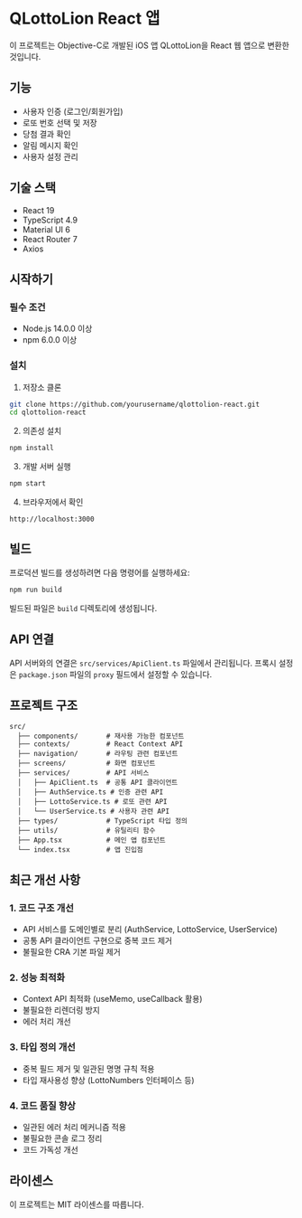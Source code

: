 # QLottoLion React 앱

이 프로젝트는 Objective-C로 개발된 iOS 앱 QLottoLion을 React 웹 앱으로 변환한 것입니다.

## 기능

- 사용자 인증 (로그인/회원가입)
- 로또 번호 선택 및 저장
- 당첨 결과 확인
- 알림 메시지 확인
- 사용자 설정 관리

## 기술 스택

- React 19
- TypeScript 4.9
- Material UI 6
- React Router 7
- Axios

## 시작하기

### 필수 조건

- Node.js 14.0.0 이상
- npm 6.0.0 이상

### 설치

1. 저장소 클론

```bash
git clone https://github.com/yourusername/qlottolion-react.git
cd qlottolion-react
```

2. 의존성 설치

```bash
npm install
```

3. 개발 서버 실행

```bash
npm start
```

4. 브라우저에서 확인

```
http://localhost:3000
```

## 빌드

프로덕션 빌드를 생성하려면 다음 명령어를 실행하세요:

```bash
npm run build
```

빌드된 파일은 `build` 디렉토리에 생성됩니다.

## API 연결

API 서버와의 연결은 `src/services/ApiClient.ts` 파일에서 관리됩니다. 프록시 설정은 `package.json` 파일의 `proxy` 필드에서 설정할 수 있습니다.

## 프로젝트 구조

```
src/
  ├── components/       # 재사용 가능한 컴포넌트
  ├── contexts/         # React Context API
  ├── navigation/       # 라우팅 관련 컴포넌트
  ├── screens/          # 화면 컴포넌트
  ├── services/         # API 서비스
  │   ├── ApiClient.ts  # 공통 API 클라이언트
  │   ├── AuthService.ts # 인증 관련 API
  │   ├── LottoService.ts # 로또 관련 API
  │   └── UserService.ts # 사용자 관련 API
  ├── types/            # TypeScript 타입 정의
  ├── utils/            # 유틸리티 함수
  ├── App.tsx           # 메인 앱 컴포넌트
  └── index.tsx         # 앱 진입점
```

## 최근 개선 사항

### 1. 코드 구조 개선
- API 서비스를 도메인별로 분리 (AuthService, LottoService, UserService)
- 공통 API 클라이언트 구현으로 중복 코드 제거
- 불필요한 CRA 기본 파일 제거

### 2. 성능 최적화
- Context API 최적화 (useMemo, useCallback 활용)
- 불필요한 리렌더링 방지
- 에러 처리 개선

### 3. 타입 정의 개선
- 중복 필드 제거 및 일관된 명명 규칙 적용
- 타입 재사용성 향상 (LottoNumbers 인터페이스 등)

### 4. 코드 품질 향상
- 일관된 에러 처리 메커니즘 적용
- 불필요한 콘솔 로그 정리
- 코드 가독성 개선

## 라이센스

이 프로젝트는 MIT 라이센스를 따릅니다.
